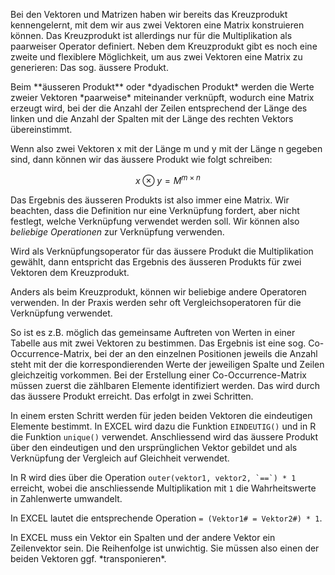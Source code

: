 Bei den Vektoren und Matrizen haben wir bereits das Kreuzprodukt kennengelernt, mit dem wir aus zwei Vektoren eine Matrix konstruieren können. Das Kreuzprodukt ist allerdings nur für die Multiplikation als paarweiser Operator definiert. Neben dem Kreuzprodukt gibt es noch eine zweite und flexiblere Möglichkeit, um aus zwei Vektoren eine Matrix zu generieren: Das sog. äussere Produkt. 

<p class="alert alert-primary" markdown="1"> 
Beim **äusseren Produkt** oder *dyadischen Produkt* werden die Werte zweier Vektoren *paarweise* miteinander verknüpft, wodurch eine Matrix erzeugt wird, bei der die Anzahl der Zeilen entsprechend der Länge des linken und die Anzahl der Spalten mit der Länge des rechten Vektors übereinstimmt.
</p> 

Wenn also zwei Vektoren x mit der Länge m und y mit der Länge n gegeben sind, dann können wir das äussere Produkt wie folgt schreiben: 

$$
x \otimes y = M^{m \times n }
$$

Das Ergebnis des äusseren Produkts ist also immer eine Matrix. Wir beachten, dass die Definition nur eine Verknüpfung fordert, aber nicht festlegt, welche Verknüpfung verwendet werden soll. Wir können also *beliebige Operationen* zur Verknüpfung verwenden. 

<p class="alert alert-success" markdown="1"> 
Wird als Verknüpfungsoperator für das äussere Produkt die Multiplikation gewählt, dann entspricht das Ergebnis des äusseren Produkts für zwei Vektoren dem Kreuzprodukt. 
</p>

Anders als beim Kreuzprodukt, können wir beliebige andere Operatoren verwenden. In der Praxis werden sehr oft Vergleichsoperatoren für die Verknüpfung verwendet. 

<div class="alert alert-secondary" markdown="1">
So ist es z.B. möglich das gemeinsame Auftreten von Werten in einer Tabelle aus mit zwei Vektoren zu bestimmen. Das Ergebnis ist eine sog. Co-Occurrence-Matrix, bei der an den einzelnen Positionen jeweils die Anzahl steht mit der die korrespondierenden Werte der jeweiligen Spalte und Zeilen gleichzeitig vorkommen. Bei der Erstellung einer Co-Occurrence-Matrix müssen zuerst die zählbaren Elemente identifiziert werden. Das wird durch das äussere Produkt erreicht. Das erfolgt in zwei Schritten.

In einem ersten Schritt werden für jeden beiden Vektoren die eindeutigen Elemente bestimmt. In EXCEL wird dazu die  Funktion `EINDEUTIG()` und in R die Funktion `unique()` verwendet. Anschliessend wird das äussere Produkt über den eindeutigen und den ursprünglichen Vektor gebildet und als Verknüpfung der Vergleich auf Gleichheit verwendet. 

In R wird dies über die Operation ``outer(vektor1, vektor2, `==`) * 1`` erreicht, wobei die anschliessende Multiplikation mit `1` die Wahrheitswerte in Zahlenwerte umwandelt. 

In EXCEL lautet die entsprechende Operation `= (Vektor1# = Vektor2#) * 1`. 
</div>

<p class="alert alert-success" markdown="1"> 
In EXCEL muss ein Vektor ein Spalten und der andere Vektor ein Zeilenvektor sein. Die Reihenfolge ist unwichtig. Sie müssen also einen der beiden Vektoren ggf. *transponieren*.
</p>
